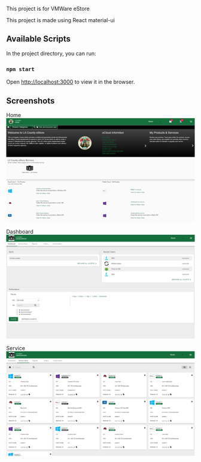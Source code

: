 This project is for VMWare eStore 

This project is made using React material-ui

## Available Scripts

In the project directory, you can run:

### `npm start`

Open [http://localhost:3000](http://localhost:3000) to view it in the browser.

## Screenshots

Home 
![Home](/src/assets/readmeassets/home.png)

Dashboard
![Dashboard](/src/assets/readmeassets/dashboard.png)

Service
![Service](/src/assets/readmeassets/service.png)

